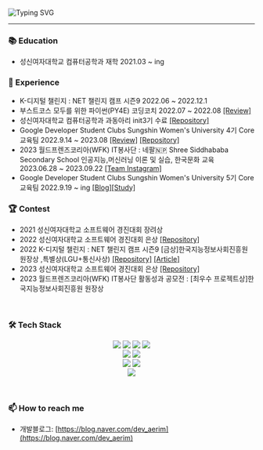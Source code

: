 <!-- 자기소개 시작 -->

<div>
<br>



![Typing SVG](https://readme-typing-svg.herokuapp.com?font=Indie+Flower&color=000000&size=30&center=true&lines=Hello+World+!&nbsp;+I'm+Ae+Rim+˙ᵕ˙+&nbsp;)
</div>

* * *

<!-- 자기소개 끝 -->

<!-- 교육사항 시작 -->

### **📚**  Education

- 성신여자대학교 컴퓨터공학과 재학 2021.03 ~ ing <br>

### **🙌**  Experience
- K-디지털 챌린지 : NET 챌린지 캠프 시즌9 2022.06 ~ 2022.12.1<br>
- 부스트코스 모두를 위한 파이썬(PY4E) 코딩코치 2022.07 ~ 2022.08  [[Review]](https://blog.naver.com/dev_aerim/222963528282)<br>
- 성신여자대학교 컴퓨터공학과 과동아리 init3기 수료 [[Repository]](https://github.com/WakeMeUpPlz/WakeMeUpPlzServer)<br>
- Google Developer Student Clubs Sungshin Women's University 4기 Core 교육팀 2022.9.14 ~ 2023.08  [[Review]](https://blog.naver.com/dev_aerim/223134685517) [[Repository]](https://github.com/OldEdu)<br>
- 2023 월드프렌즈코리아(WFK) IT봉사단 : 네팔🇳🇵 Shree Siddhababa Secondary School 인공지능,머신러닝 이론 및 실습, 한국문화 교육 <br> 2023.06.28 ~ 2023.09.22 [[Team Instagram]](https://www.instagram.com/it__sathi/)
- Google Developer Student Clubs Sungshin Women's University 5기 Core 교육팀 2022.9.19 ~ ing  [[Blog]](https://gdsc-sungshin.tistory.com/)[[Study]](https://github.com/aerim-choi/spring_study)

<!-- 교육사항 끝 -->
<!-- 수상 시작 -->


### 🏆 Contest 

- 2021 성신여자대학교 소프트웨어 경진대회 장려상
- 2022 성신여자대학교 소프트웨어 경진대회 은상 [[Repository]](https://github.com/aerim-choi/SHOWBOOK)
- 2022 K-디지털 챌린지 : NET 챌린지 캠프 시즌9 [금상]한국지능정보사회진흥원 원장상 ,특별상(LGU+통신사상) [[Repository]](https://github.com/NetChallenge-masking/Whipping) [[Article]](https://www.etnews.com/20221201000166)
- 2023 성신여자대학교 소프트웨어 경진대회 은상 [[Repository]](https://github.com/UniUnity-sungshin/UniUnity)
- 2023 월드프렌즈코리아(WFK) IT봉사단 활동성과 공모전 : [최우수 프로젝트상]한국지능정보사회진흥원 원장상 

<!-- 교육사항 끝 -->
<!-- 기술스택 시작 -->
<br>

<div align='left'><h3><b>🛠 Tech Stack </b></h3>
<center><img src="https://img.shields.io/badge/JAVA-007396?style=flat-square&logo=java&logoColor=white">
<img src="https://img.shields.io/badge/Kotlin-7F52FF?style=flat-square&logo=Kotlin&logoColor=white">
<img src="https://img.shields.io/badge/c++-00599C?style=flat-square&logo=c%2B%2B&logoColor=white"/>
<img src="https://img.shields.io/badge/-Python-3776AB?style=flat-square&logo=Python&logoColor=white"/>
<br>

<img src="https://img.shields.io/badge/javascript-F7DF1E?style=flat-square&logo=javascript&logoColor=black"> 
<img src="https://img.shields.io/badge/Express-000000?style=flat-square&logo=Express&logoColor=white"/>
<br>
<img src="https://img.shields.io/badge/Firebase-FFCA28?style=flat-square&logo=firebase&logoColor=black"/>
<img src="https://img.shields.io/badge/MySQL-4479A1?style=flat-square&logo=MySQL&logoColor=white"/>
<br>
<img src="https://img.shields.io/badge/Android Studio-DDC84?style=flat-square&logo=Android Studio&logoColor=white"/></a>
</p>
</div>

<!-- 연락처 시작 -->
<br>

### 📫 How to reach me

<!-- - 링크드인: https://www.linkedin.com/in/moonhy7 -->

- 개발블로그: [https://blog.naver.com/dev_aerim](https://blog.naver.com/dev_aerim)
  <!-- 연락처 끝 -->

</br>
      

